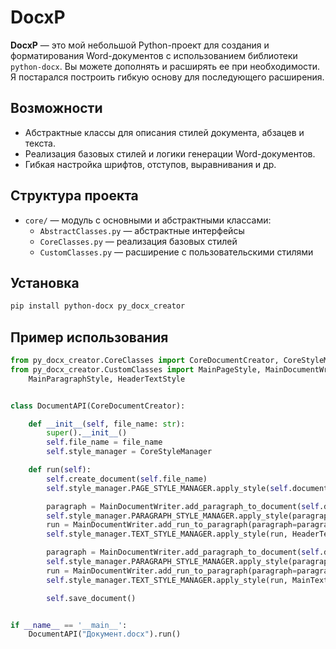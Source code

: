 ﻿# DocxP

**DocxP** — это мой небольшой Python-проект для создания и форматирования Word-документов с использованием библиотеки `python-docx`.
Вы можете дополнять и расширять ее при необходимости. Я постарался построить гибкую основу для последующего расширения.


## Возможности

- Абстрактные классы для описания стилей документа, абзацев и текста.
- Реализация базовых стилей и логики генерации Word-документов.
- Гибкая настройка шрифтов, отступов, выравнивания и др.

## Структура проекта

- `core/` — модуль с основными и абстрактными классами:
  - `AbstractClasses.py` — абстрактные интерфейсы
  - `CoreClasses.py` — реализация базовых стилей
  - `CustomClasses.py` — расширение с пользовательскими стилями

## Установка

```bash
pip install python-docx py_docx_creator
```

## Пример использования

```python
from py_docx_creator.CoreClasses import CoreDocumentCreator, CoreStyleManager
from py_docx_creator.CustomClasses import MainPageStyle, MainDocumentWriter, MainTextStyle, HeaderParagraphStyle, \
    MainParagraphStyle, HeaderTextStyle


class DocumentAPI(CoreDocumentCreator):

    def __init__(self, file_name: str):
        super().__init__()
        self.file_name = file_name
        self.style_manager = CoreStyleManager

    def run(self):
        self.create_document(self.file_name)
        self.style_manager.PAGE_STYLE_MANAGER.apply_style(self.document, MainPageStyle)

        paragraph = MainDocumentWriter.add_paragraph_to_document(self.document)
        self.style_manager.PARAGRAPH_STYLE_MANAGER.apply_style(paragraph, HeaderParagraphStyle)
        run = MainDocumentWriter.add_run_to_paragraph(paragraph=paragraph, text="Заголовок документа")
        self.style_manager.TEXT_STYLE_MANAGER.apply_style(run, HeaderTextStyle)

        paragraph = MainDocumentWriter.add_paragraph_to_document(self.document)
        self.style_manager.PARAGRAPH_STYLE_MANAGER.apply_style(paragraph, MainParagraphStyle)
        run = MainDocumentWriter.add_run_to_paragraph(paragraph=paragraph, text="Заголовок документа")
        self.style_manager.TEXT_STYLE_MANAGER.apply_style(run, MainTextStyle)

        self.save_document()


if __name__ == '__main__':
    DocumentAPI("Документ.docx").run()
```



